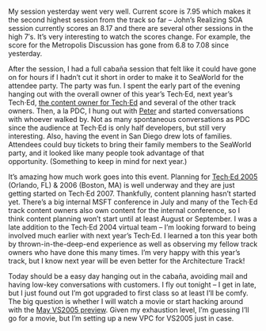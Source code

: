 My session yesterday went very well. Current score is 7.95 which makes
it the second highest session from the track so far – John’s Realizing
SOA session currently scores an 8.17 and there are several other
sessions in the high 7′s. It’s very interesting to watch the scores
change. For example, the score for the Metropolis Discussion has gone
from 6.8 to 7.08 since yesterday.

After the session, I had a full cabaña session that felt like it
could have gone on for hours if I hadn’t cut it short in order to make
it to SeaWorld for the attendee party. The party was fun. I spent the
early part of the evening hanging out with the overall owner of this
year’s Tech·Ed, next year’s Tech·Ed, [the content owner for
Tech·Ed](http://geekswithblogs.net/dsmith/) and several of the other
track owners. Then, a la PDC, I hung out with
[Peter](http://peterprovost.org/) and started conversations with whoever
walked by. Not as many spontaneous conversations as PDC since the
audience at Tech·Ed is only half developers, but still very interesting.
Also, having the event in San Diego drew lots of families. Attendees
could buy tickets to bring their family members to the SeaWorld
party, and it looked like many people took advantage of that
opportunity. (Something to keep in mind for next year.)

It’s amazing how much work goes
into this event. Planning for [Tech·Ed
2005](https://profile.microsoft.com/RegSysProfileCenter/wizard.aspx?wizid=5f569ef5-960c-4626-bb17-ef94d15cdf50&lcid=1033)
(Orlando, FL) & 2006 (Boston, MA) is well underway and they are just
getting started on Tech·Ed 2007. Thankfully, content planning hasn’t
started yet. There’s a big internal MSFT conference in July and many of
the Tech·Ed track content owners also own content for the internal
conference, so I think content planning won’t start until at least
August or September. I was a late addition to the Tech·Ed 2004 virtual
team – I’m looking forward to being involved much earlier with next
year’s Tech·Ed. I learned a ton this year both by thrown-in-the-deep-end
experience as well as observing my fellow track owners who have done
this many times. I’m very happy with this year’s track, but I know next
year will be even better for the Architecture Track!

Today should be a easy day hanging out in the cabaña, avoiding mail and having
low-key conversations with customers. I fly out tonight – I get in late,
but I just found out I’m got upgraded to first class so at least
I’ll be comfy. The big question is whether I will watch a movie or start
hacking around with the [May VS2005
preview](http://msdn.microsoft.com/vs2005/currentreadme/default.aspx).
Given my exhaustion level, I’m guessing I’ll go for a movie, but I’m
setting up a new VPC for VS2005 just in case.
